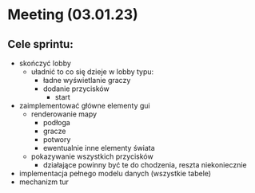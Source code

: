 # Meeting (03.01.23)

## Cele sprintu:
- skończyć lobby
    - uładnić to co się dzieje w lobby typu:
        - ładne wyświetlanie graczy
        - dodanie przycisków
        	- start
- zaimplementować główne elementy gui
    - renderowanie mapy
    	- podłoga
    	- gracze
    	- potwory
    	- ewentualnie inne elementy świata
    - pokazywanie wszystkich przycisków
        - działające powinny być te do chodzenia, reszta niekoniecznie
- implementacja pełnego modelu danych (wszystkie tabele)
- mechanizm tur
    
